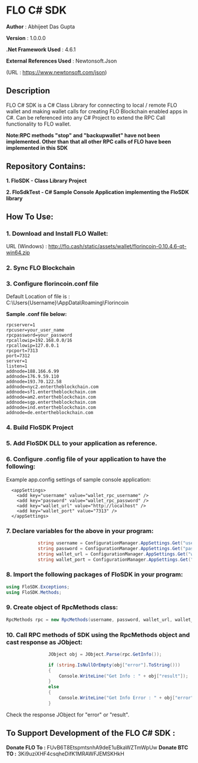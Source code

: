 # FLO C# SDK
**Author** : Abhijeet Das Gupta

**Version** : 1.0.0.0

**.Net Framework Used** : 4.6.1

**External References Used** : Newtonsoft.Json

(URL : https://www.newtonsoft.com/json)


## Description

FLO C# SDK is a C# Class Library for connecting to local / remote FLO wallet and making wallet calls for creating FLO Blockchain enabled apps in C#.
Can be referenced into any C# Project to extend the RPC Call functionality to FLO wallet.

**Note:RPC methods "stop" and "backupwallet" have not been implemented. Other than that all other RPC calls of FLO have been implemented in this SDK**

## Repository Contains:

**1. FloSDK - Class Library Project**

**2. FloSdkTest - C# Sample Console Application implementing the FloSDK library**


## How To Use:

### 1. Download and Install FLO Wallet: 
URL (Windows) : http://flo.cash/static/assets/wallet/florincoin-0.10.4.6-qt-win64.zip

### 2. Sync FLO Blockchain

### 3. Configure florincoin.conf file

Default Location of file is : C:\Users\{Username}\AppData\Roaming\Florincoin

**Sample .conf file below:**

```
rpcserver=1
rpcuser=your_user_name
rpcpassword=your_password
rpcallowip=192.168.0.0/16
rpcallowip=127.0.0.1
rpcport=7313
port=7312
server=1
listen=1
addnode=188.166.6.99
addnode=176.9.59.110
addnode=193.70.122.58
addnode=nyc2.entertheblockchain.com
addnode=sf1.entertheblockchain.com
addnode=am2.entertheblockchain.com
addnode=sgp.entertheblockchain.com
addnode=ind.entertheblockchain.com
addnode=de.entertheblockchain.com
```

### 4. Build FloSDK Project

### 5. Add FloSDK DLL to your application as reference.

### 6. Configure .config file of your application to have the following:

Example app.config settings of sample console application:
```
  <appSettings>
    <add key="username" value="wallet_rpc_username" />
    <add key="password" value="wallet_rpc_password" />
    <add key="wallet_url" value="http://localhost" />
    <add key="wallet_port" value="7313" />
  </appSettings>
```

### 7. Declare variables for the above in your program:

```C#
            string username = ConfigurationManager.AppSettings.Get("username");
            string password = ConfigurationManager.AppSettings.Get("password");
            string wallet_url = ConfigurationManager.AppSettings.Get("wallet_url");
            string wallet_port = ConfigurationManager.AppSettings.Get("wallet_port");
```
         
### 8. Import the following packages of FloSDK in your program:

```C#
using FloSDK.Exceptions;
using FloSDK.Methods;
```

### 9. Create object of RpcMethods class:

```C#
RpcMethods rpc = new RpcMethods(username, password, wallet_url, wallet_port);
```

### 10. Call RPC methods of SDK using the RpcMethods object and cast response as JObject:

```C#
                JObject obj = JObject.Parse(rpc.GetInfo());

                if (string.IsNullOrEmpty(obj["error"].ToString()))
                {
                    Console.WriteLine("Get Info : " + obj["result"]);
                }
                else
                {
                    Console.WriteLine("Get Info Error : " + obj["error"]);
                }
```
Check the response JObject for "error" or "result".



## To Support Development of the FLO C# SDK :

**Donate FLO To :** FUvB6T8EtspmtsnhA9deE1uBkaWZTmWpUw
**Donate BTC TO :** 3Ki9uziXHF4csqheDifK1MRAWFJEMSKHkH



